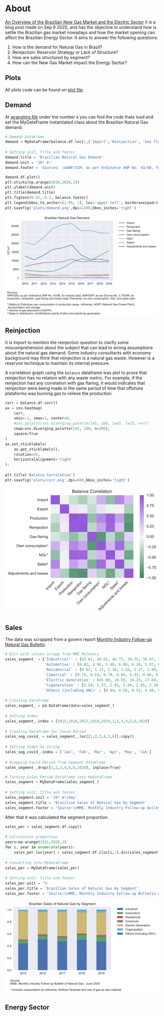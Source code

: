 # About

[An Overview of the Brazilian New Gas Market and the Electric Sector](https://medium.com/@lauramsfernandes/an-overview-of-the-brazilian-new-gas-market-and-the-electric-sector-b173f34ac307) it is a blog post made on Sep 9 2020, and has the objective to understand how is settle the Brazilian gas market nowadays and how the market opening can affect the Brazilian Energy Sector. It aims to answer the following questions:

1. How is the demand for Natural Gas in Brazil?
2. Reinjection: Reservoir Strategy or Lack of Structure?
3. How are sales structured by segment?
4. How can the New Gas Market impact the Energy Sector?

## Plots

All plots code can be found on [plot file](2_naturalGas_Plots.ipynb).

## Demand

At [wrangling file](1_naturalGas_Wrangling.ipynb) under the number `6` you can find the code thats load and set the MyDataFrame instantiated class about the Brazilian Natural Gas demand.

```python
# Demand DataFrame
demand = MyDataFrame(balance.df.loc[:,['Import','Reinjection', 'Gas flaring', 'Own consumption¹', 'NGL²', 'Sales³', 'Adjustments and losses']])

# Setting unit, title and footer
demand.title = 'Brazilian Natural Gas Demand'
demand.unit = '10⁶ m³'
demand.footer = 'Sources: \nANP/SIM, as per Ordinance ANP No. 43/98, for imports data; ANP/SDP, as per Decree No. 2.705/98, for\nproduction, reinjection, gas flaring and losses data; Petrobras, for own consumption, NGL and sales data.\n\n¹ Refers to Petrobras own consumption in production areas, refineries, NGPP (Natural Gas Power Plant),\n transportation and storage. \n² Volume of gas absorbed in NGPPs. \n³ Sales to distributors, nitrofertilizers plants (Fafen) and electricity generation.'
```
```python
demand.df.plot()
plt.xticks(np.arange(2010,2020,1))
plt.ylabel(demand.unit)
plt.title(demand.title)
plt.figtext(0.01,-0.3, balance.footer)
plt.legend(bbox_to_anchor=(1.05, 1), loc='upper left', borderaxespad=0.);
plt.savefig('plots/demand.png',dpi=1200,bbox_inches='tight')
```
![Demand](./plots/demand.png)

## Reinjection

It is import to mention the reinjection question to clarify some miscomprehension about the subject that can lead to wrong assumptions about the natural gas demand. Some industry consultants with economy background may think that reinjection is a natural gas waste. However is a reservoir technique to maintain its internal pressure.

A correlation graph using the `balance` dataframe was plot to prove that reinjection has no relation with any waste metric. For example, if the reinjection had any correlation with gas flaring, it would indicates that reinjection were being made in the same period of time that offshore plataforms was burning gas to relieve the production.
```python
corr = balance.df.corr()
ax = sns.heatmap(
    corr,
    vmin=-1, vmax=1, center=0,
    #sns.palplot(sns.diverging_palette(145, 280, s=85, l=25, n=7))
    cmap=sns.diverging_palette(145, 280, n=200),
    square=True
)
ax.set_xticklabels(
    ax.get_xticklabels(),
    rotation=45,
    horizontalalignment='right'
);

plt.title('Balance Correlation')
plt.savefig('plots/corr.png',dpi=600,bbox_inches='tight')
```
![Correlation](./plots/corr.png)
## Sales
The data was scrapped from a govern report [Monthly Industry Follow-up Natural Gas Bulletin](http://www.mme.gov.br/documents/36216/1119340/06+-+Boletim+Mensal+de+Acompanhamento+da+Ind%C3%BAstria+de+G%C3%A1s+Natural+Junho+2020/4ecd27ca-bd64-bfa7-3510-03799045f87f).

```python
# Dict with values scrapp from MME Relatory
sales_segment_ = {'Industrial¹' : [43.61, 40.82, 40.77, 39.75, 36.97, 36.34, 37.17, 35.70, 28.16, 31.22, 34.61, 33.87],
                  'Automotive' : [4.82, 4.96, 5.40, 6.06, 6.26, 5.87, 6.29, 4.83, 3.36, 3.63, 4.34, 4.72],
                  'Residencial' : [0.97, 1.11, 1.18, 1.26, 1.27, 1.00, 1.14, 1.30, 1.38, 1.49, 1.64, 1.33],
                  'Comercial' : [0.79, 0.83, 0.78, 0.84, 0.91, 0.86, 0.87, 0.84, 0.51, 0.32, 0.46, 0.64],
                  'Electric Generation' : [45.90, 29.59, 34.25, 27.69, 29.03, 40.46, 25.63, 19.52, 17.26, 15.70, 18.12, 22.78],
                  'Cogenaration' : [2.50, 2.37, 2.65, 2.84, 2.65, 2.30, 2.12, 2.26, 2.22, 1.65, 2.07, 2.10],
                  'Others (including GNC)' : [0.04, 0.58, 0.53, 0.40, 0.83, 0.42, 0.35, 0.36, 1.22, 0.76, 0.65, 0.63]}

# Creating DataFrame
sales_segment_ = pd.DataFrame(data=sales_segment_)

# Setting Index
sales_segment_.index = [2015,2016,2017,2018,2019,1,2,3,4,5,6,2020]

# Creating DataFrame for Covid Period
sales_seg_covid_ = sales_segment_.loc[[1,2,3,4,5,6]].copy()

# Setting Index to string
sales_seg_covid_.index = ['Jan', 'Feb', 'Mar', 'Apr', 'May', 'Jun']

# Dropping Covid Period from Segment DataFrame
sales_segment_.drop([1,2,3,4,5,6,2020], inplace=True)
```

```python
# Turning Sales Period DataFrame into MyDataFrame
sales_segment = MyDataFrame(sales_segment_)

# Setting unit, title and footer
sales_segment.unit = '10⁶ m³/day'
sales_segment.title = 'Brazilian Sales of Natural Gas by Segment'
sales_segment.footer = 'Source:\nMME, Monthly Industry Follow-up Bulletin of Natural Gas - June 2020\n\n¹ Includes consumption by refineries, fertilizer factories and use of gas as raw material.'
```
After that it was calculated the segment proportion.
```python
sales_per = sales_segment.df.copy()

# Calculation proportion
years=np.arange(2015,2020,1)
for i, year in enumerate(years):
    sales_per.loc[year] = sales_segment.df.iloc[i,:].div(sales_segment.df.iloc[i,:].sum())

# Converting into MyDataFrame
sales_per = MyDataFrame(sales_per)

# Setting unit, title and footer
sales_per.unit = '%'
sales_per.title = 'Brazilian Sales of Natural Gas by Segment'
sales_per.footer = 'Source:\nMME, Monthly Industry Follow-up Bulletin of Natural Gas - June 2020\n\n¹ Includes consumption by refineries, fertilizer factories and use of gas as raw material.'
```
![Sales per Segment](./plots/sales_per.png)
## Energy Sector
